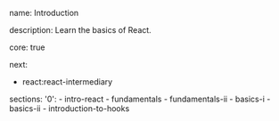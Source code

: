 name: Introduction

description: Learn the basics of React.

core: true

next:
  - react:react-intermediary

sections:
  '0':
    - intro-react
    - fundamentals
    - fundamentals-ii
    - basics-i
    - basics-ii
    - introduction-to-hooks



